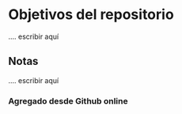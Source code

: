# Objetivos del repositorio
.... escribir aquí

## Notas
.... escribir aquí

### Agregado desde Github online

